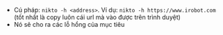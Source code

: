 - Cú pháp: ```nikto -h <address>```. Ví dụ: ```nikto -h https://www.irobot.com``` (tốt nhất là copy luôn cái url mà vào được trên trình duyệt)
- Nó sẽ cho ra các lỗ hổng của mục tiêu 
